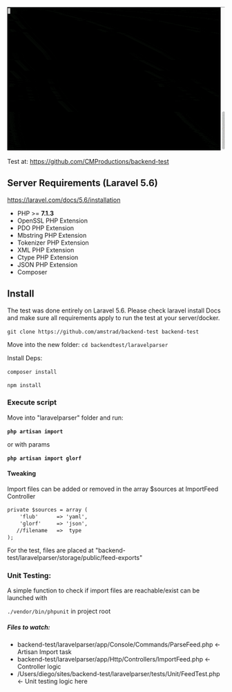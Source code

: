 ![alt text](laravelparser/screenshot.gif)



Test at:
https://github.com/CMProductions/backend-test


## Server Requirements (Laravel 5.6)
https://laravel.com/docs/5.6/installation
- PHP >= **7.1.3**
- OpenSSL PHP Extension
- PDO PHP Extension
- Mbstring PHP Extension
- Tokenizer PHP Extension
- XML PHP Extension
- Ctype PHP Extension
- JSON PHP Extension
- Composer

## Install
The test was done entirely on Laravel 5.6. Please check laravel install Docs and make sure all requirements apply to run the test at your server/docker. 

`git clone https://github.com/amstrad/backend-test backend-test`

Move into the new folder:
`cd backendtest/laravelparser`

Install Deps:  

`composer install`

`npm install`



### Execute  script

Move into "laravelparser" folder and run:

**`php artisan import`**

or with params

**`php artisan import glorf`**


#### Tweaking

Import files can be added or removed in the array $sources at ImportFeed Controller
 
    
    private $sources = array (
        'flub'      => 'yaml',
        'glorf'     => 'json',
       //filename   =>  type
    );

For the test, files are placed at "backend-test/laravelparser/storage/public/feed-exports"



### Unit Testing:

A simple function to check if import files are reachable/exist can be launched with

`./vendor/bin/phpunit` in project root

 

##### Files to watch:

- backend-test/laravelparser/app/Console/Commands/ParseFeed.php <-  Artisan Import task
- backend-test/laravelparser/app/Http/Controllers/ImportFeed.php <- Controller logic
- /Users/diego/sites/backend-test/laravelparser/tests/Unit/FeedTest.php <- Unit testing logic here



